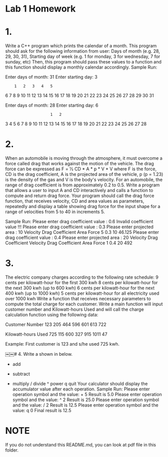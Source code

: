 # Lab 1 Homework
# 1.
Write a C++ program which prints the calendar of a month. This program should ask for the following information from user:
Days of month (e.g. 28, 29, 30, 31),
Starting day of week (e.g. 1 for monday, 3 for wednesday, 7 for sunday, etc)
Then, this program should pass these values to a function and this function should display a monthly calendar accordingly.
Sample Run:

Enter days of month: 31
Enter starting day: 3

        1   2   3   4   5
6   7   8   9   10  11  12
13 14   15  16  17  18  19
20 21   22  23  24  25  26
27 28   29  30  31

Enter days of month: 28
Enter starting day: 6

                        1   2
3    4    5    6    7   8   9
10   11   12  13  14    15  16
17   18   19  20  21    22  23
24   25   26  27  28

# 2.
When an automobile is moving through the atmosphere, it must overcome a force called drag that works against the motion of the vehicle. The drag force can be expressed as
F = 1⁄2 CD * A * p * V * V
where F is the force, CD is the drag coefficient, A is the projected area of
the vehicle, p (p = 1.23) is the density of the gas and V is the body's velocity. For an automobile, the range of drag coefficient is from approximately 0.2 to 0.5. Write a program that allows a user to input A and CD interactively and calls a function to compute and return drag force. Your program should call the drag force function, that receives velocity, CD and area values as parameters,
repeatedly and display a table showing drag force for the input shape for a range of velocities from 5 to 40 in increments 5.

Sample Run:
Please enter drag coefficient value : 0.6
Invalid coefficient value !!!
Please enter drag coefficient value : 0.3
Please enter projected area : 10
Velocity      Drag Coefficient      Area      Force
5             0.3                   10        46.125
Please enter drag coefficient value : 0.4
Please enter projected area : 20 Velocity Drag Coefficient
Velocity      Drag Coefficient      Area      Force
1             0.4                   20        492

# 3.
The electric company charges according to the following rate schedule: 9 cents per kilowatt-hour for the first 300 kwh
8 cents per kilowatt-hour for the next 300 kwh (up to 600 kwh)
6 cents per kilowatt-hour for the next 400 kwh (up to 1000 kwh)
5 cents per kilowatt-hour for all electricity used over 1000 kwh
Write a function that receives necessary parameters to compute the total charge for each customer. Write a main function will input customer number and Kilowatt-hours Used and will call the charge calculation function using the following data:

Customer Number
     123
     205
     464
     596
     601
     613
     722

Kilowatt-hours Used
     725
     115
     600
     327
     915
     1011
     47

Example: First customer is 123 and s/he used 725 kwh.

￼￼# 4.
Write a
shown in below.
+ add
- subtract
* multiply
/ divide
^ power
q quit
Your calculator should display the accumulator value after each operation. Sample Run:
Please enter operation symbol and the value: + 5
Result is 5.0
Please enter operation symbol and the value: ^ 2
Result is 25.0
Please enter operation symbol and the value: / 2
Result is 12.5
Please enter operation symbol and the value: q 0
Final result is 12.5

# NOTE
If you do not understand this README.md, you can look at pdf file in this folder.
